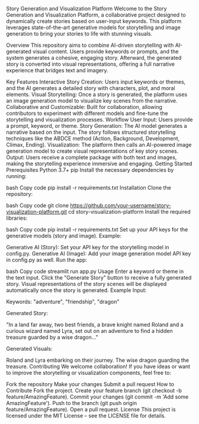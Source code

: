Story Generation and Visualization Platform
Welcome to the Story Generation and Visualization Platform, a collaborative project designed to dynamically create stories based on user-input keywords. This platform leverages state-of-the-art generative models for storytelling and image generation to bring your stories to life with stunning visuals.

Overview
This repository aims to combine AI-driven storytelling with AI-generated visual content. Users provide keywords or prompts, and the system generates a cohesive, engaging story. Afterward, the generated story is converted into visual representations, offering a full narrative experience that bridges text and imagery.

Key Features
Interactive Story Creation: Users input keywords or themes, and the AI generates a detailed story with characters, plot, and moral elements.
Visual Storytelling: Once a story is generated, the platform uses an image generation model to visualize key scenes from the narrative.
Collaborative and Customizable: Built for collaboration, allowing contributors to experiment with different models and fine-tune the storytelling and visualization processes.
Workflow
User Input: Users provide a prompt, keyword, or theme.
Story Generation: The AI model generates a narrative based on the input. The story follows structured storytelling techniques like the ABDCE method (Action, Background, Development, Climax, Ending).
Visualization: The platform then calls an AI-powered image generation model to create visual representations of key story scenes.
Output: Users receive a complete package with both text and images, making the storytelling experience immersive and engaging.
Getting Started
Prerequisites
Python 3.7+
pip
Install the necessary dependencies by running:

bash
Copy code
pip install -r requirements.txt
Installation
Clone the repository:

bash
Copy code
git clone https://github.com/your-username/story-visualization-platform.git
cd story-visualization-platform
Install the required libraries:

bash
Copy code
pip install -r requirements.txt
Set up your API keys for the generative models (story and image). Example:

Generative AI (Story): Set your API key for the storytelling model in config.py.
Generative AI (Image): Add your image generation model API key in config.py as well.
Run the app:

bash
Copy code
streamlit run app.py
Usage
Enter a keyword or theme in the text input.
Click the "Generate Story" button to receive a fully generated story.
Visual representations of the story scenes will be displayed automatically once the story is generated.
Example
Input:

Keywords: "adventure", "friendship", "dragon"

Generated Story:

"In a land far away, two best friends, a brave knight named Roland and a curious wizard named Lyra, set out on an adventure to find a hidden treasure guarded by a wise dragon..."

Generated Visuals:

Roland and Lyra embarking on their journey.
The wise dragon guarding the treasure.
Contributing
We welcome collaboration! If you have ideas or want to improve the storytelling or visualization components, feel free to:

Fork the repository
Make your changes
Submit a pull request
How to Contribute
Fork the project.
Create your feature branch (git checkout -b feature/AmazingFeature).
Commit your changes (git commit -m 'Add some AmazingFeature').
Push to the branch (git push origin feature/AmazingFeature).
Open a pull request.
License
This project is licensed under the MIT License – see the LICENSE file for details.